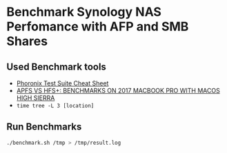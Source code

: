 # Benchmark Synology NAS Perfomance with AFP and SMB Shares

## Used Benchmark tools

- [Phoronix Test Suite Cheat Sheet](https://gist.github.com/anshula/728a76297e4a4ee7688d)
- [APFS VS HFS+: BENCHMARKS ON 2017 MACBOOK PRO WITH MACOS HIGH SIERRA](https://malcont.net/2017/09/apfs-vs-hfs-benchmarks-on-2017-macbook-pro-with-macos-high-sierra/)
- `time tree -L 3 [location]`


## Run Benchmarks


```sh
./benchmark.sh /tmp > /tmp/result.log
```
